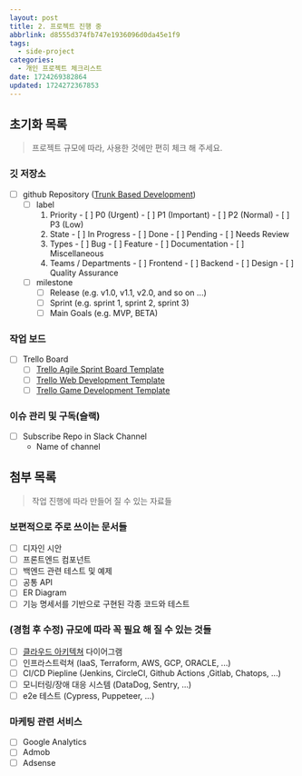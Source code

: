 ```yaml
---
layout: post
title: 2. 프로젝트 진행 중
abbrlink: d8555d374fb747e1936096d0da45e1f9
tags:
  - side-project
categories:
  - 개인 프로젝트 체크리스트
date: 1724269382864
updated: 1724272367853
---
```


## 초기화 목록

> 프로젝트 규모에 따라, 사용한 것에만 편히 체크 해 주세요.

### 깃 저장소

- [ ] github Repository ([Trunk Based Development](https://trunkbaseddevelopment.com/))
  - [ ] label
    1. Priority
       \- \[ ] P0 (Urgent)
       \- \[ ] P1 (Important)
       \- \[ ] P2 (Normal)
       \- \[ ] P3 (Low)
    2. State
       \- \[ ] In Progress
       \- \[ ] Done
       \- \[ ] Pending
       \- \[ ] Needs Review
    3. Types
       \- \[ ] Bug
       \- \[ ] Feature
       \- \[ ] Documentation
       \- \[ ] Miscellaneous
    4. Teams / Departments
       \- \[ ] Frontend
       \- \[ ] Backend
       \- \[ ] Design
       \- \[ ] Quality Assurance
  - [ ] milestone
    - [ ] Release (e.g. v1.0, v1.1, v2.0, and so on ...)
    - [ ] Sprint (e.g. sprint 1, sprint 2, sprint 3)
    - [ ] Main Goals (e.g. MVP, BETA)

### 작업 보드

- [ ] Trello Board
  - [ ] [Trello Agile Sprint Board Template](https://trello.com/templates/engineering/trello-agile-sprint-board-template-ZqN99gGN)
  - [ ] [Trello Web Development Template](https://trello.com/templates/engineering/web-development-SgP1106r)
  - [ ] [Trello Game Development Template](https://trello.com/templates/engineering/game-development-4dy5IBK1)

### 이슈 관리 및 구독(슬랙)

- [ ] Subscribe Repo in Slack Channel
  - Name of channel

## 첨부 목록

> 작업 진행에 따라 만들어 질 수 있는 자료들

### 보편적으로 주로 쓰이는 문서들

- [ ] 디자인 시안
- [ ] 프론트엔드 컴포넌트
- [ ] 백엔드 관련 테스트 및 예제
- [ ] 공통 API
- [ ] ER Diagram
- [ ] 기능 명세서를 기반으로 구현된 각종 코드와 테스트

### (경험 후 수정) 규모에 따라 꼭 필요 해 질 수 있는 것들

- [ ] [클라우드 아키텍쳐](https://www.brainboard.co/) 다이어그램
- [ ] 인프라스트럭쳐 (IaaS, Terraform, AWS, GCP, ORACLE, ...)
- [ ] CI/CD Piepline (Jenkins, CircleCI, Github Actions ,Gitlab, Chatops, ...)
- [ ] 모니터링/장애 대응 시스템 (DataDog, Sentry, ...)
- [ ] e2e 테스트 (Cypress, Puppeteer, ...)

### 마케팅 관련 서비스

- [ ] Google Analytics
- [ ] Admob
- [ ] Adsense
